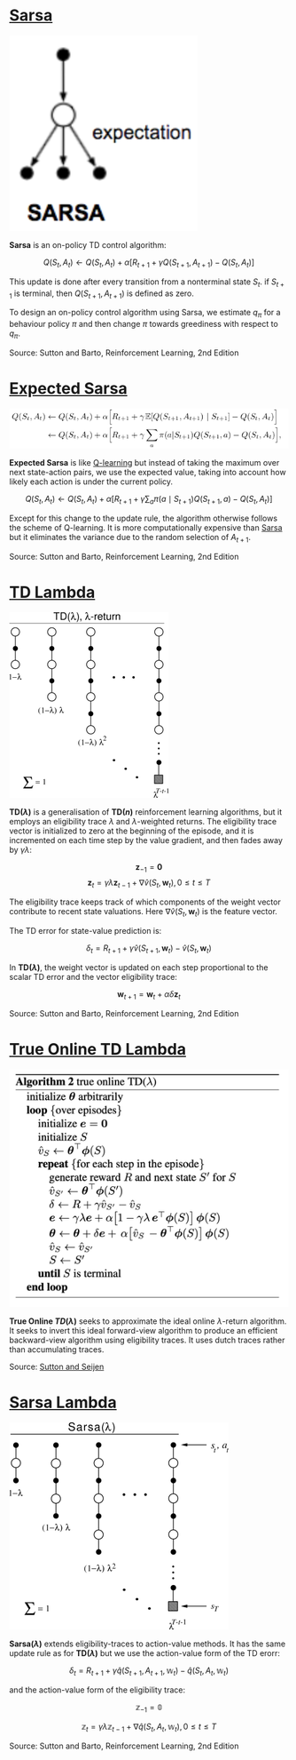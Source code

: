 # [Sarsa](https://paperswithcode.com/method/sarsa)
![](./img/Screen_Shot_2020-07-07_at_4.51.59_PM_xUF1EvZ.png)

**Sarsa** is an on-policy TD control algorithm:

$$Q\left(S_{t}, A_{t}\right) \leftarrow Q\left(S_{t}, A_{t}\right) + \alpha\left[R_{t+1} + \gamma{Q}\left(S_{t+1}, A_{t+1}\right) - Q\left(S_{t}, A_{t}\right)\right] $$

This update is done after every transition from a nonterminal state $S_{t}$. if $S_{t+1}$ is terminal, then $Q\left(S_{t+1}, A_{t+1}\right)$ is defined as zero.

To design an on-policy control algorithm using Sarsa, we estimate $q_{\pi}$ for a behaviour policy $\pi$ and then change $\pi$ towards greediness with respect to $q_{\pi}$.

Source: Sutton and Barto, Reinforcement Learning, 2nd Edition

# [Expected Sarsa](https://paperswithcode.com/method/expected-sarsa)
![](./img/1_04P6VvjaGK2eiV0afZemPg_UD28JwA.png)

**Expected Sarsa** is like [Q-learning](https://paperswithcode.com/method/q-learning) but instead of taking the maximum over next state-action pairs, we use the expected value, taking into account how likely each action is under the current policy.

$$Q\left(S_{t}, A_{t}\right) \leftarrow Q\left(S_{t}, A_{t}\right) + \alpha\left[R_{t+1} + \gamma\sum_{a}\pi\left(a\mid{S_{t+1}}\right)Q\left(S_{t+1}, a\right) - Q\left(S_{t}, A_{t}\right)\right] $$

Except for this change to the update rule, the algorithm otherwise follows the scheme of Q-learning. It is more computationally expensive than [Sarsa](https://paperswithcode.com/method/sarsa) but it eliminates the variance due to the random selection of $A_{t+1}$.

Source: Sutton and Barto, Reinforcement Learning, 2nd Edition

# [TD Lambda](https://paperswithcode.com/method/td-lambda)
![](./img/unnamed_1_9FP3sdr.png)

**TD$\left(\lambda\right)$** is a generalisation of **TD$\left(n\right)$** reinforcement learning algorithms, but it employs an eligibility trace $\lambda$ and $\lambda$-weighted returns. The eligibility trace vector is initialized to zero at the beginning of the episode, and it is incremented on each time step by the value gradient, and then fades away by $\gamma\lambda$:

$$ \textbf{z}_{-1} = \mathbf{0} $$
$$ \textbf{z}_{t} = \gamma\lambda\textbf{z}_{t-1} + \nabla\hat{v}\left(S_{t}, \mathbf{w}_{t}\right), 0 \leq t \leq T$$

The eligibility trace keeps track of which components of the weight vector contribute to recent state valuations. Here $\nabla\hat{v}\left(S_{t}, \mathbf{w}_{t}\right)$ is the feature vector.

The TD error for state-value prediction is:

$$ \delta_{t} = R_{t+1} + \gamma\hat{v}\left(S_{t+1}, \mathbf{w}_{t}\right) - \hat{v}\left(S_{t}, \mathbf{w}_{t}\right) $$

In **TD$\left(\lambda\right)$**, the weight vector is updated on each step proportional to the scalar TD error and the vector eligibility trace:

$$ \mathbf{w}_{t+1} = \mathbf{w}_{t} + \alpha\delta\mathbf{z}_{t}  $$

Source: Sutton and Barto, Reinforcement Learning, 2nd Edition

# [True Online TD Lambda](https://paperswithcode.com/method/true-online-td-lambda)
![](./img/Screen_Shot_2020-06-02_at_3.02.12_PM_Y0txTnB.png)

**True Online $TD\left(\lambda\right)$** seeks to approximate the ideal online $\lambda$-return algorithm. It seeks to invert this ideal forward-view algorithm to produce an efficient backward-view algorithm using eligibility traces. It uses dutch traces rather than accumulating traces.

Source: [Sutton and Seijen](http://proceedings.mlr.press/v32/seijen14.pdf)

# [Sarsa Lambda](https://paperswithcode.com/method/sarsa-lambda)
![](./img/unnamed_3_2f4ZyWf.png)

**Sarsa$\left(\lambda\right)$** extends eligibility-traces to action-value methods. It has the same update rule as for **TD$\left(\lambda\right)$** but we use the action-value form of the TD erorr:

$$ \delta_{t} = R_{t+1} + \gamma\hat{q}\left(S_{t+1}, A_{t+1}, \mathbb{w}_{t}\right) - \hat{q}\left(S_{t}, A_{t}, \mathbb{w}_{t}\right) $$

and the action-value form of the eligibility trace:

$$ \mathbb{z}_{-1} = \mathbb{0} $$

$$ \mathbb{z}_{t} = \gamma\lambda\mathbb{z}_{t-1} + \nabla\hat{q}\left(S_{t}, A_{t}, \mathbb{w}_{t} \right), 0 \leq t \leq T$$

Source: Sutton and Barto, Reinforcement Learning, 2nd Edition

